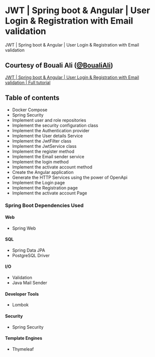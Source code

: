 # JWT | Spring boot & Angular | User Login & Registration with Email validation
JWT | Spring boot &amp; Angular | User Login &amp; Registration with Email validation

## Courtesy of Bouali Ali ([@BoualiAli](https://www.youtube.com/@BoualiAli))
[JWT | Spring boot & Angular | User Login & Registration with Email validation | Full tutorial](https://youtu.be/xqhdRrFzLFY?si=qRQfuIYnal6sgyxH)

## Table of contents
- Docker Compose
- Spring Security
- Implement user and role repositories
- Implement the security configuration class
- Implement the Authentication provider
- Implement the User details Service
- Implement the JwtFilter class
- Implement the JwtService class
- Implement the register method
- Implement the Email sender service
- Implement the login method
- Implement the activate account method
- Create the Angular application
- Generate the HTTP Services using the power of OpenApi
- Implement the Login page
- Implement the Registration page
- Implement the activate account Page

### Spring Boot Dependencies Used
#### Web
- Spring Web
#### SQL
- Spring Data JPA
- PostgreSQL Driver
#### I/O
- Validation
- Java Mail Sender
#### Developer Tools
- Lombok
#### Security
- Spring Security
#### Template Engines
- Thymeleaf